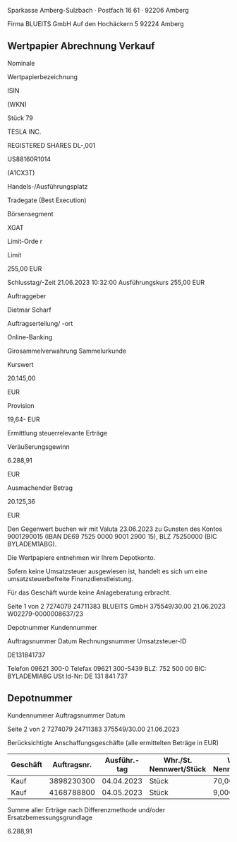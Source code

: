 <!-- image -->

Sparkasse Amberg-Sulzbach · Postfach 16 61 · 92206 Amberg

Firma BLUEITS GmbH Auf den Hochäckern 5 92224 Amberg

## Wertpapier Abrechnung Verkauf

Nominale

Wertpapierbezeichnung

ISIN

(WKN)

Stück 79

TESLA INC.

REGISTERED SHARES DL-,001

US88160R1014

(A1CX3T)

Handels-/Ausführungsplatz

Tradegate (Best Execution)

Börsensegment

XGAT

Limit-Orde r

Limit

255,00 EUR

Schlusstag/-Zeit 21.06.2023 10:32:00 Ausführungskurs 255,00 EUR

Auftraggeber

Dietmar Scharf

Auftragserteilung/ -ort

Online-Banking

Girosammelverwahrung Sammelurkunde

Kurswert

20.145,00

EUR

Provision

19,64- EUR

Ermittlung steuerrelevante Erträge

Veräußerungsgewinn

6.288,91

EUR

Ausmachender Betrag

20.125,36

EUR

Den Gegenwert buchen wir mit Valuta 23.06.2023 zu Gunsten des Kontos 9001290015 (IBAN DE69 7525 0000 9001 2900 15), BLZ 75250000 (BIC BYLADEM1ABG).

Die Wertpapiere entnehmen wir Ihrem Depotkonto.

Sofern keine Umsatzsteuer ausgewiesen ist, handelt es sich um eine umsatzsteuerbefreite Finanzdienstleistung.

Für das Geschäft wurde keine Anlageberatung erbracht.

Seite 1 von 2 7274079 24711383 BLUEITS GmbH 375549/30.00 21.06.2023 W02279-0000008637/23

Depotnummer Kundennummer

Auftragsnummer Datum Rechnungsnummer Umsatzsteuer-ID

DE131841737

Telefon 09621 300-0 Telefax 09621 300-5439 BLZ: 752 500 00 BIC: BYLADEMIABG USt Id-Nr: DE 131 841 737

<!-- image -->

## Depotnummer

Kundennummer Auftragsnummer Datum

Seite 2 von 2 7274079 24711383 375549/30.00 21.06.2023

Berücksichtigte Anschaffungsgeschäfte (alle ermittelten Beträge in EUR)

| Geschäft   |   Auftragsnr. | Ausführ.-tag   | Whr./St. Nennwert/Stück   | Whr./St. Nennwert/Stück   | AS-Kosten   | Erlös     | ant. Ergebnis   | ant. Ergebnis   |
|------------|---------------|----------------|---------------------------|---------------------------|-------------|-----------|-----------------|-----------------|
| Kauf       |    3898230300 | 04.04.2023     | Stück                     | 70,0000                   | 12.518,80-  | 17.832,60 | 5.313,80        | (D)             |
| Kauf       |    4168788800 | 04.05.2023     | Stück                     | 9,0000                    | 1.317,65-   | 2.292,76  | 975,11          | (D)             |

Summe aller Erträge nach Differenzmethode und/oder Ersatzbemessungsgrundlage

6.288,91